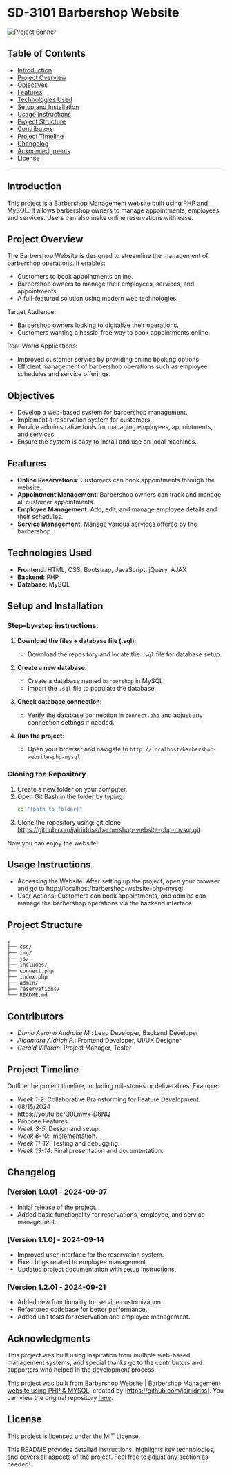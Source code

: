 # SD-3101 Barbershop Website

![Project Banner](https://via.placeholder.com/1200x400.png?text=Barbershop+Website+Banner+Placeholder)

## Table of Contents
- [Introduction](#introduction)
- [Project Overview](#project-overview)
- [Objectives](#objectives)
- [Features](#features)
- [Technologies Used](#technologies-used)
- [Setup and Installation](#setup-and-installation)
- [Usage Instructions](#usage-instructions)
- [Project Structure](#project-structure)
- [Contributors](#contributors)
- [Project Timeline](#project-timeline)
- [Changelog](#changelog)
- [Acknowledgments](#acknowledgments)
- [License](#license)

---

## Introduction
This project is a Barbershop Management website built using PHP and MySQL. It allows barbershop owners to manage appointments, employees, and services. Users can also make online reservations with ease.

## Project Overview
The Barbershop Website is designed to streamline the management of barbershop operations. It enables:
- Customers to book appointments online.
- Barbershop owners to manage their employees, services, and appointments.
- A full-featured solution using modern web technologies.

Target Audience:
- Barbershop owners looking to digitalize their operations.
- Customers wanting a hassle-free way to book appointments online.

Real-World Applications:
- Improved customer service by providing online booking options.
- Efficient management of barbershop operations such as employee schedules and service offerings.

## Objectives
- Develop a web-based system for barbershop management.
- Implement a reservation system for customers.
- Provide administrative tools for managing employees, appointments, and services.
- Ensure the system is easy to install and use on local machines.

## Features
- **Online Reservations**: Customers can book appointments through the website.
- **Appointment Management**: Barbershop owners can track and manage all customer appointments.
- **Employee Management**: Add, edit, and manage employee details and their schedules.
- **Service Management**: Manage various services offered by the barbershop.
  
## Technologies Used
- **Frontend**: HTML, CSS, Bootstrap, JavaScript, jQuery, AJAX
- **Backend**: PHP
- **Database**: MySQL

## Setup and Installation
### Step-by-step instructions:
1. **Download the files + database file (.sql)**:
   - Download the repository and locate the `.sql` file for database setup.
   
2. **Create a new database**:
   - Create a database named `barbershop` in MySQL.
   - Import the `.sql` file to populate the database.

3. **Check database connection**:
   - Verify the database connection in `connect.php` and adjust any connection settings if needed.

4. **Run the project**:
   - Open your browser and navigate to `http://localhost/barbershop-website-php-mysql`.

### Cloning the Repository
1. Create a new folder on your computer.
2. Open Git Bash in the folder by typing:
   ```bash
   cd "(path_to_folder)"
3. Clone the repository using: git clone https://github.com/jairiidriss/barbershop-website-php-mysql.git

Now you can enjoy the website!

## Usage Instructions

- Accessing the Website: After setting up the project, open your browser and go to http://localhost/barbershop-website-php-mysql.
- User Actions: Customers can book appointments, and admins can manage the barbershop operations via the backend interface.

## Project Structure
```
.
├── css/
├── img/
├── js/
├── includes/
├── connect.php
├── index.php
├── admin/
├── reservations/
└── README.md
```

## Contributors

- *Dumo Aeronn Andrake M.*: Lead Developer, Backend Developer
- *Alcantara Aldrich P.*: Frontend Developer, UI/UX Designer
- *Gerald Villaran*: Project Manager, Tester

## Project Timeline

Outline the project timeline, including milestones or deliverables. Example:

- *Week 1-2*: Collaborative Brainstorming for Feature Development.
- 08/15/2024
- https://youtu.be/Q0Lmwx-D8NQ
- Propose Features
- *Week 3-5*: Design and setup.
- *Week 6-10*: Implementation.
- *Week 11-12*: Testing and debugging.
- *Week 13-14*: Final presentation and documentation.

## Changelog

### [Version 1.0.0] - 2024-09-07
- Initial release of the project.
- Added basic functionality for reservations, employee, and service management.
### [Version 1.1.0] - 2024-09-14
- Improved user interface for the reservation system.
- Fixed bugs related to employee management.
- Updated project documentation with setup instructions.
### [Version 1.2.0] - 2024-09-21
- Added new functionality for service customization.
- Refactored codebase for better performance.
- Added unit tests for reservation and employee management.

## Acknowledgments
This project was built using inspiration from multiple web-based management systems, and special thanks go to the contributors and supporters who helped in the development process.

This project was built from [Barbershop Website | Barbershop Management website using PHP & MYSQL](https://github.com/jairiidriss/barbershop-website-php-mysql), created by [https://github.com/jairiidriss]. You can view the original repository [here](https://github.com/jairiidriss/barbershop-website-php-mysql).

## License

This project is licensed under the MIT License.


This README provides detailed instructions, highlights key technologies, and covers all aspects of the project. Feel free to adjust any section as needed!


